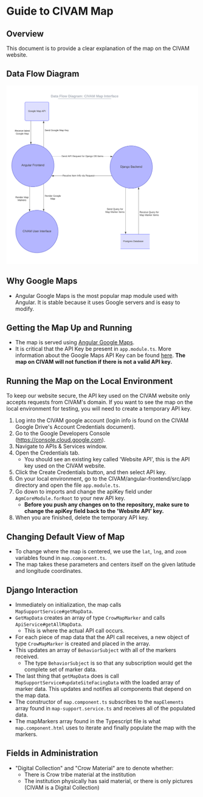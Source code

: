 # Guide to CIVAM Map
## Overview
This document is to provide a clear explanation of the map on the CIVAM website. 

## Data Flow Diagram
![Data Flow Diagram](Map_Data_Flow_Diagram.jpeg?raw=true)

## Why Google Maps
* Angular Google Maps is the most popular map module used with Angular. It is stable because it uses
  Google servers and is easy to modify.

## Getting the Map Up and Running
* The map is served using [Angular Google Maps](https://angular-maps.com). 
* It is critical that the API Key be present in `app.module.ts`. More information about the Google
  Maps API Key can be found
  [here](https://developers.google.com/maps/documentation/javascript/get-api-key?hl=en#key). **The
  map on CIVAM will not function if there is not a valid API key.** 

## Running the Map on the Local Environment
To keep our website secure, the API key used on the CIVAM website only accepts requests from CIVAM's domain. If you want to see the
map on the local environment for testing, you will need to create a temporary API key.
1. Log into the CIVAM google account (login info is found on the CIVAM Google Drive's Account Credentials document).
2. Go to the Google Developers Console (https://console.cloud.google.com).
3. Navigate to APIs & Services window.
4. Open the Credentials tab. 
    - You should see an existing key called 'Website API', this is the API key used on the CIVAM website.
5. Click the Create Credentials button, and then select API key.
6. On your local environment, go to the CIVAM/angular-frontend/src/app directory and open the file `app.module.ts`.
7. Go down to imports and change the apiKey field under `AgmCoreModule.forRoot` to your new API key. 
    - **Before you push any changes on to the repository, make sure to change the apiKey field back to the 'Website API' key.**
8. When you are finished, delete the temporary API key.

## Changing Default View of Map
* To change where the map is centered, we use the `lat`, `lng`, and `zoom` variables found in
  `map.component.ts`. 
* The map takes these parameters and centers itself on the given latitude and longitude coordinates.

## Django Interaction
* Immediately on initialization, the map calls `MapSupportService#getMapData`. 
* `GetMapData` creates an array of type `CrowMapMarker` and calls `ApiService#getAllMapData`.
  * This is where the actual API call occurs.
* For each piece of map data that the API call receives, a new object of type `CrowMapMarker` is
  created and placed in the array.
* This updates an array of `BehaviorSubject` with all of the markers received.
  * The type `BehaviorSubject` is so that any subscription would get the complete set of marker
    data.
* The last thing that `getMapData` does is call `MapSupportService#updateSiteFacingData` with the
  loaded array of marker data. This updates and notifies all components that depend on the map data.
* The constructor of `map.component.ts` subscribes to the `mapElements` array found in
  `map-support.service.ts` and receives all of the populated data.
* The mapMarkers array found in the Typescript file is what `map.component.html` uses to iterate and
  finally populate the map with the markers.

## Fields in Administration
* "Digital Collection" and "Crow Material" are to denote whether:
  * There is Crow tribe material at the institution
  * The institution physically has said material, or there is only pictures (CIVAM is a Digital
    Collection)

